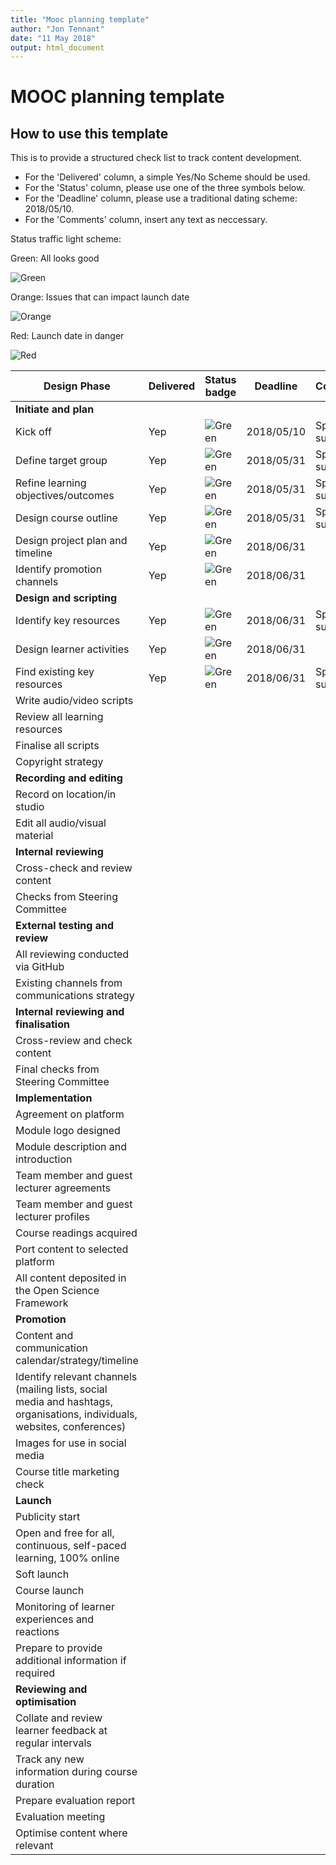 ```yaml
---
title: "Mooc planning template"
author: "Jon Tennant"
date: "11 May 2018"
output: html_document
---
```


# MOOC planning template

## How to use this template

This is to provide a structured check list to track content development.

- For the 'Delivered' column, a simple Yes/No Scheme should be used.
- For the 'Status' column, please use one of the three symbols below.
- For the 'Deadline' column, please use a traditional dating scheme:  2018/05/10.
- For the 'Comments' column, insert any text as neccessary.


Status traffic light scheme:

Green: All looks good

![Green](https://img.shields.io/badge/Status-text-green.svg)


Orange: Issues that can impact launch date

![Orange](https://img.shields.io/badge/Status-text-orange.svg)


Red: Launch date in danger

![Red](https://img.shields.io/badge/Status-text-red.svg)



|  Design Phase  |  Delivered  |  Status badge  |  Deadline | Comments  |
|  ------------------  |  ------------  | -----------------  |  ------------ | -------------  |
| **Initiate and plan**  |               |            |                 |                    |
|  Kick off             |  Yep  |  ![Green](https://img.shields.io/badge/Status-text-green.svg) |  2018/05/10 | Sprint success! |
|  Define target group      |  Yep  |  ![Green](https://img.shields.io/badge/Status-text-green.svg)  |  2018/05/31 | Sprint success! |
|  Refine learning objectives/outcomes |  Yep  |  ![Green](https://img.shields.io/badge/Status-text-green.svg)   |  2018/05/31 | Sprint success! |
|  Design course outline   |  Yep  |  ![Green](https://img.shields.io/badge/Status-text-green.svg)  |  2018/05/31 | Sprint success! |
|  Design project plan and timeline  |  Yep |  ![Green](https://img.shields.io/badge/Status-text-green.svg)   |  2018/06/31 | |
|  Identify promotion channels |  Yep |  ![Green](https://img.shields.io/badge/Status-text-green.svg)  |  2018/06/31 | |
| **Design and scripting**  |          |             |                 |                    |
|  Identify key resources |   Yep  |  ![Green](https://img.shields.io/badge/Status-text-green.svg)  | 2018/06/31  | Sprint success! |
|  Design learner activities   | Yep   |  ![Green](https://img.shields.io/badge/Status-text-green.svg)  | 2018/06/31  | |
|  Find existing key resources  |  Yep   |  ![Green](https://img.shields.io/badge/Status-text-green.svg)  | 2018/06/31 | Sprint success! |
|  Write audio/video scripts   |    |    |   | |
|  Review all learning resources  |     |    |   | |
|  Finalise all scripts   |     |    |   | |
|  Copyright strategy  |     |    |   | |
| **Recording and editing**  |                   |           |                 |                    |
|  Record on location/in studio  |    |    |   | |
|  Edit all audio/visual material  |     |    |   | |
| **Internal reviewing**  |                   |           |                 |                    |
|  Cross-check and review content  |     |    |   | |
|  Checks from Steering Committee  |     |    |   | |
| **External testing and review**  |         |           |           |                    |
|  All reviewing conducted via GitHub  |     |    |   | |
|  Existing channels from communications strategy  |     |    |   | |
| **Internal reviewing and finalisation**  |           |           |                 |              |
|  Cross-review and check content  |     |    |   | |
|  Final checks from Steering Committee  |     |    |   | |
| **Implementation**  |           |           |                 |              |
|  Agreement on platform  |     |    |   | |
|  Module logo designed  |     |    |   | |
|  Module description and introduction  |     |    |   | |
|  Team member and guest lecturer agreements  |     |    |   | |
|  Team member and guest lecturer profiles  |     |    |   | |
|  Course readings acquired  |     |    |   | |
|  Port content to selected platform  |     |    |   | |
|  All content deposited in the Open Science Framework |     |    |   | |
| **Promotion**  |           |           |                 |              |
|  Content and communication calendar/strategy/timeline  |     |    |   | |
|  Identify relevant channels (mailing lists, social media and hashtags, organisations, individuals, websites, conferences)  |     |    |   | |
|  Images for use in social media  |     |    |   | |
|  Course title marketing check |     |    |   | |
| **Launch**  |           |           |                 |              |
|  Publicity start  |     |    |   | |
|  Open and free for all, continuous, self-paced learning, 100% online  |     |    |   | |
|  Soft launch  |     |    |   | |
|  Course launch  |     |    |   | |
|  Monitoring of learner experiences and reactions  |     |    |   | |
|  Prepare to provide additional information if required  |     |    |   | |
| **Reviewing and optimisation**  |           |           |                 |              |
| Collate and review learner feedback at regular intervals  |     |    |   | |
| Track any new information during course duration  |     |    |   | |
| Prepare evaluation report  |     |    |   | |
| Evaluation meeting  |     |    |   | |
| Optimise content where relevant   |     |    |   | |
